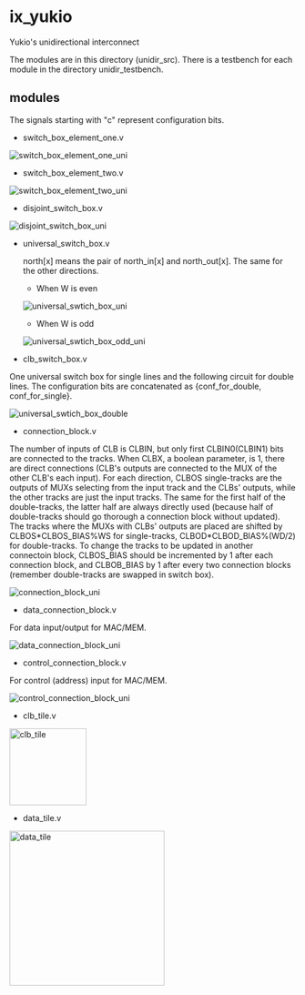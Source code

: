 # ix_yukio
Yukio's unidirectional interconnect

The modules are in this directory (unidir_src). There is a testbench for each module in the directory unidir_testbench.

## modules
The signals starting with "c" represent configuration bits.

 - switch_box_element_one.v
 
 ![switch_box_element_one_uni](https://user-images.githubusercontent.com/18373300/99109900-e1953280-262c-11eb-8116-9cbf9aab4b42.png)

 - switch_box_element_two.v
 
 ![switch_box_element_two_uni](https://user-images.githubusercontent.com/18373300/99111212-08ecff00-262f-11eb-87da-f60223caffd9.png)

 - disjoint_switch_box.v
 
 ![disjoint_switch_box_uni](https://user-images.githubusercontent.com/18373300/99112503-160aed80-2631-11eb-9731-cd6c8d60ec4a.png)
 
 - universal_switch_box.v
   
   north[x] means the pair of north_in[x] and north_out[x]. The same for the other directions.
   - When W is even
   
   ![universal_swtich_box_uni](https://user-images.githubusercontent.com/18373300/99112886-b95c0280-2631-11eb-9f87-e16842ded108.png)   
  
   - When W is odd
   
   ![universal_swtich_box_odd_uni](https://user-images.githubusercontent.com/18373300/99113313-60d93500-2632-11eb-92f1-58eb15c6ac38.png)
   
 - clb_switch_box.v
 
 One universal switch box for single lines and the following circuit for double lines. The configuration bits are concatenated as {conf_for_double, conf_for_single}.
 
 ![universal_swtich_box_double](https://user-images.githubusercontent.com/18373300/96964553-a16af480-1545-11eb-9dc0-19efc26c21c4.png)
 
 - connection_block.v
 
 The number of inputs of CLB is CLBIN, but only first  CLBIN0(CLBIN1) bits are connected to the tracks. When CLBX, a boolean parameter, is 1, there are direct connections (CLB's outputs are connected to the MUX of the other CLB's each input). For each direction, CLBOS single-tracks are the outputs of MUXs selecting from the input track and the CLBs' outputs, while the other tracks are just the input tracks. The same for the first half of the double-tracks, the latter half are always directly used (because half of double-tracks should go thorough a connection block without updated). The tracks where the MUXs with CLBs' outputs are placed are shifted by CLBOS\*CLBOS_BIAS%WS for single-tracks, CLBOD\*CLBOD_BIAS%(WD/2) for double-tracks. To change the tracks to be updated in another connectoin block, CLBOS_BIAS should be incremented by 1 after each connection block, and CLBOB_BIAS by 1 after every two connection blocks (remember double-tracks are swapped in switch box).
 
 ![connection_block_uni](https://user-images.githubusercontent.com/18373300/99128134-655f1700-264d-11eb-9bd5-ea04d06f6bbf.png)

 - data_connection_block.v
 
 For data input/output for MAC/MEM.
 
 ![data_connection_block_uni](https://user-images.githubusercontent.com/18373300/99138886-73299200-2677-11eb-88b4-f7dca1007719.png)

 - control_connection_block.v
 
 For control (address) input for MAC/MEM.
 
 ![control_connection_block_uni](https://user-images.githubusercontent.com/18373300/99139044-b33d4480-2678-11eb-832d-8fbcd2425b0f.png)

 - clb_tile.v
 
 <img width="135" alt="clb_tile" src="https://user-images.githubusercontent.com/18373300/99140255-6f037180-2683-11eb-9cec-bf5dfbe0239a.png">
 
 - data_tile.v
 
 <img width="272" alt="data_tile" src="https://user-images.githubusercontent.com/18373300/99140252-6dd24480-2683-11eb-8dea-dc961f0e7d94.png">


